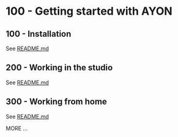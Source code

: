 # 100 - Getting started with AYON

## 100 - Installation

See [README.md](./100/README.md)

## 200 - Working in the studio

See [README.md](./200/README.md)

## 300 - Working from home

See [README.md](./300/README.md)

MORE ...
